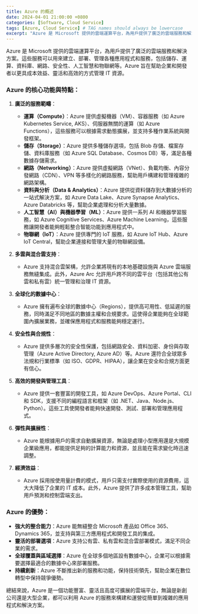 ```yaml
---
title: Azure 的概述
date: 2024-04-01 21:00:00 +0800
categories: [Software, Cloud Service]
tags: [Azure, Cloud Service] # TAG names should always be lowercase
excerpt: "Azure 是 Microsoft 提供的雲端運算平台，為用戶提供了廣泛的雲端服務和解決方案"
---
```


Azure 是 Microsoft 提供的雲端運算平台，為用戶提供了廣泛的雲端服務和解決方案。這些服務可以用來建立、部署、管理各種應用程式和服務，包括儲存、運算、資料庫、網路、安全性、人工智慧和物聯網等。Azure 旨在幫助企業和開發者以更具成本效益、靈活和高效的方式管理 IT 資源。

### **Azure 的核心功能與特點：**

1. **廣泛的服務範疇**：
   - **運算（Compute）**：Azure 提供虛擬機器（VM）、容器服務（如 Azure Kubernetes Service, AKS）、伺服器無關的運算（如 Azure Functions），這些服務可以根據需求動態擴展，並支持多種作業系統與開發框架。
   - **儲存（Storage）**：Azure 提供多種儲存選項，包括 Blob 存儲、檔案存儲、資料庫服務（如 Azure SQL Database、Cosmos DB）等，滿足各種數據存儲需求。
   - **網路（Networking）**：Azure 提供虛擬網路（VNet）、負載均衡、內容分發網路（CDN）、VPN 等多樣化的網路服務，幫助用戶構建和管理複雜的網路架構。
   - **資料與分析（Data & Analytics）**：Azure 提供從資料儲存到大數據分析的一站式解決方案，如 Azure Data Lake、Azure Synapse Analytics、Azure Databricks 等，幫助企業處理和分析大量數據。
   - **人工智慧（AI）與機器學習（ML）**：Azure 提供一系列 AI 和機器學習服務，如 Azure Cognitive Services、Azure Machine Learning，這些服務讓開發者能夠輕鬆整合智能功能到應用程式中。
   - **物聯網（IoT）**：Azure 提供專門的 IoT 服務，如 Azure IoT Hub、Azure IoT Central，幫助企業連接和管理大量的物聯網設備。

2. **多雲與混合雲支持**：
   - Azure 支持混合雲架構，允許企業將現有的本地基礎設施與 Azure 雲端服務無縫集成。此外，Azure Arc 允許用戶跨不同的雲平台（包括其他公有雲和私有雲）統一管理和治理 IT 資源。

3. **全球化的數據中心**：
   - Azure 擁有遍布全球的數據中心（Regions），提供高可用性、低延遲的服務，同時滿足不同地區的數據主權和合規要求。這使得企業能夠在全球範圍內擴展業務，並確保應用程式和服務能夠穩定運行。

4. **安全性與合規性**：
   - Azure 提供多層次的安全性保護，包括網路安全、資料加密、身份與存取管理（Azure Active Directory, Azure AD）等。Azure 還符合全球眾多法規和行業標準（如 ISO、GDPR、HIPAA），讓企業在安全和合規方面更有信心。

5. **高效的開發與管理工具**：
   - Azure 提供一套豐富的開發工具，如 Azure DevOps、Azure Portal、CLI 和 SDK，支援不同的編程語言和框架（如 .NET、Java、Node.js、Python）。這些工具使開發者能夠快速開發、測試、部署和管理應用程式。

6. **彈性與擴展性**：
   - Azure 能根據用戶的需求自動擴展資源，無論是處理小型應用還是大規模企業級應用，都能提供足夠的計算能力和資源，並且能在需求變化時迅速調整。

7. **經濟效益**：
   - Azure 採用按使用量計費的模式，用戶只需支付實際使用的資源費用，這大大降低了企業的 IT 成本。此外，Azure 提供了許多成本管理工具，幫助用戶預測和控制雲端支出。

### **Azure 的優勢：**

- **強大的整合能力**：Azure 能無縫整合 Microsoft 產品如 Office 365、Dynamics 365，並支持與第三方應用程式和開發工具的集成。
- **靈活的部署選項**：Azure 支持公有雲、私有雲和混合雲部署模式，滿足不同企業的需求。
- **全球覆蓋與區域選擇**：Azure 在全球多個地區設有數據中心，企業可以根據需要選擇最適合的數據中心來部署服務。
- **持續創新**：Azure 不斷推出新的服務和功能，保持技術領先，幫助企業在數位轉型中保持競爭優勢。

總結來說，Azure 是一個功能豐富、靈活且高度可擴展的雲端平台，無論是新創公司還是大型企業，都可以利用 Azure 的服務來構建和運營從簡單到複雜的應用程式和解決方案。
